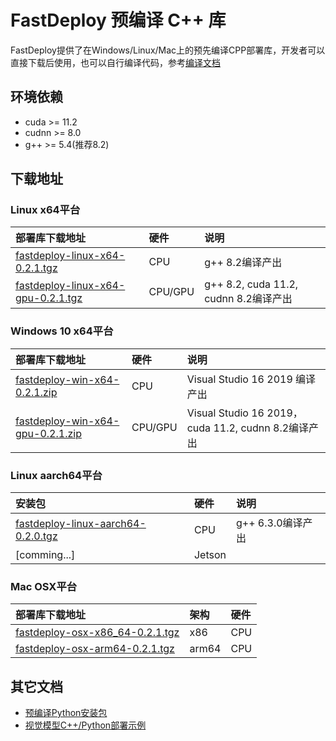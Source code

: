 # FastDeploy 预编译 C++ 库

FastDeploy提供了在Windows/Linux/Mac上的预先编译CPP部署库，开发者可以直接下载后使用，也可以自行编译代码，参考[编译文档](https://github.com/PaddlePaddle/FastDeploy/tree/develop/docs/compile)

## 环境依赖

- cuda >= 11.2
- cudnn >= 8.0
- g++ >= 5.4(推荐8.2)

## 下载地址

### Linux x64平台

| 部署库下载地址 | 硬件 | 说明 |
| :------------- | :--- | :--- |
| [fastdeploy-linux-x64-0.2.1.tgz](https://bj.bcebos.com/fastdeploy/release/cpp/fastdeploy-linux-x64-0.2.1.tgz) | CPU | g++ 8.2编译产出 |
| [fastdeploy-linux-x64-gpu-0.2.1.tgz](https://bj.bcebos.com/fastdeploy/release/cpp/fastdeploy-linux-x64-gpu-0.2.1.tgz) | CPU/GPU | g++ 8.2, cuda 11.2, cudnn 8.2编译产出 |

### Windows 10 x64平台

| 部署库下载地址 | 硬件 | 说明 |
| :------------- | :--- | :--- |
| [fastdeploy-win-x64-0.2.1.zip](https://bj.bcebos.com/fastdeploy/release/cpp/fastdeploy-win-x64-0.2.1.zip) | CPU | Visual Studio 16 2019 编译产出 |
| [fastdeploy-win-x64-gpu-0.2.1.zip](https://bj.bcebos.com/fastdeploy/release/cpp/fastdeploy-win-x64-gpu-0.2.1.zip) | CPU/GPU | Visual Studio 16 2019，cuda 11.2, cudnn 8.2编译产出 |

### Linux aarch64平台

| 安装包 | 硬件 | 说明 |
| :----  | :-- | :--- |
| [fastdeploy-linux-aarch64-0.2.0.tgz](https://bj.bcebos.com/fastdeploy/release/cpp/fastdeploy-linux-aarch64-0.2.0.tgz) | CPU | g++ 6.3.0编译产出 |
| [comming...] | Jetson | |

### Mac OSX平台

| 部署库下载地址 | 架构 |硬件 |
| :----  | :-- | :------ |
| [fastdeploy-osx-x86_64-0.2.1.tgz](https://bj.bcebos.com/fastdeploy/release/cpp/fastdeploy-osx-x86_64-0.2.1.tgz) | x86 | CPU |
| [fastdeploy-osx-arm64-0.2.1.tgz](https://bj.bcebos.com/fastdeploy/release/cpp/fastdeploy-osx-arm64-0.2.1.tgz) | arm64 | CPU |

## 其它文档

- [预编译Python安装包](./Python_prebuilt_wheels.md)
- [视觉模型C++/Python部署示例](../../examples/vision/)
